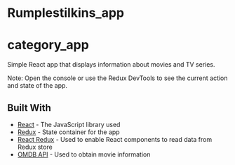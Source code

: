 # Rumplestilkins_app

# category_app

Simple React app that displays information about movies and TV series.

Note: Open the console or use the Redux DevTools to see the current action and state of the app.

## Built With

* [React](https://reactjs.org/) - The JavaScript library used
* [Redux](https://redux.js.org/) - State container for the app
* [React Redux](https://react-redux.js.org/) - Used to enable React components to read data from Redux store
* [OMDB API](http://www.omdbapi.com/) - Used to obtain movie information
